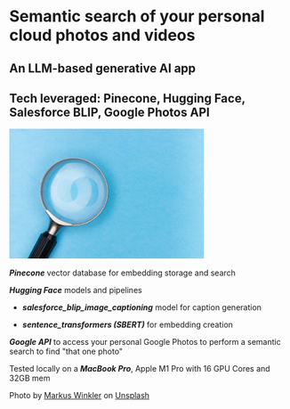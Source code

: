 # Semantic search of your personal cloud photos and videos

## An LLM-based generative AI app

## Tech leveraged: Pinecone, Hugging Face, Salesforce BLIP, Google Photos API

<img src="read_me_img/markus-winkler-afW1hht0NSs-unsplash.jpg" alt="drawing" width="350"/>


***Pinecone*** vector database for embedding storage and search 

***Hugging Face*** models and pipelines

- ***salesforce_blip_image_captioning*** model for caption generation

- ***sentence_transformers (SBERT)*** for embedding creation

***Google API*** to access your personal Google Photos to perform a semantic search to find "that one photo"

Tested locally on a ***MacBook Pro***, Apple M1 Pro with 16 GPU Cores and 32GB mem



Photo by <a href="https://unsplash.com/@markuswinkler?utm_source=unsplash&utm_medium=referral&utm_content=creditCopyText">Markus Winkler</a> on <a href="https://unsplash.com/photos/afW1hht0NSs?utm_source=unsplash&utm_medium=referral&utm_content=creditCopyText">Unsplash</a>
